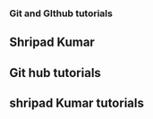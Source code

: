 ### Git and GIthub tutorials



## Shripad Kumar


## Git hub tutorials


## shripad Kumar tutorials
